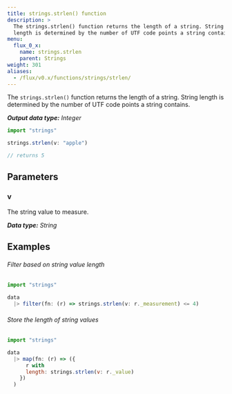 ```yaml
---
title: strings.strlen() function
description: >
  The strings.strlen() function returns the length of a string. String
  length is determined by the number of UTF code points a string contains.
menu:
  flux_0_x:
    name: strings.strlen
    parent: Strings
weight: 301
aliases:
  - /flux/v0.x/functions/strings/strlen/
---
```


The `strings.strlen()` function returns the length of a string.
String length is determined by the number of UTF code points a string contains.

_**Output data type:** Integer_

```js
import "strings"

strings.strlen(v: "apple")

// returns 5
```

## Parameters

### v
The string value to measure.

_**Data type:** String_

## Examples

###### Filter based on string value length
```js
import "strings"

data
  |> filter(fn: (r) => strings.strlen(v: r._measurement) <= 4)
```

###### Store the length of string values
```js
import "strings"

data
  |> map(fn: (r) => ({
      r with
      length: strings.strlen(v: r._value)
    })
  )
```

